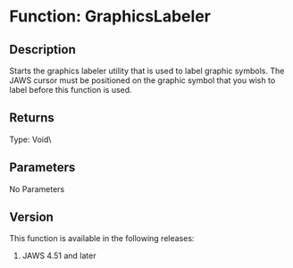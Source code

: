 # Function: GraphicsLabeler

## Description

Starts the graphics labeler utility that is used to label graphic
symbols. The JAWS cursor must be positioned on the graphic symbol that
you wish to label before this function is used.

## Returns

Type: Void\

## Parameters

No Parameters

## Version

This function is available in the following releases:

1.  JAWS 4.51 and later
